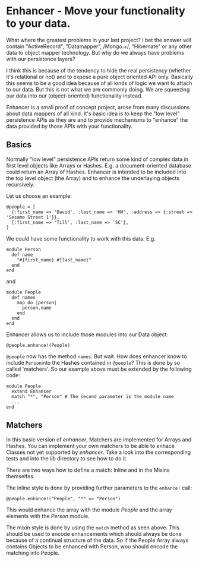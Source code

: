 # Enhancer - Move your functionality to your data.

What where the greatest problems in your last project? I bet the answer will
contain "ActiveRecord", "Datamapper", /Mongo.+/, "Hibernate" or any other
data to object mapper technology. But why do we always have problems
with our persistence layers?

I think this is because of the tendency to hide the real persistency (whether
it's relational or not) and to expose a pure object oriented API only. Basically
this seems to be a good idea because of all kinds of logic we want to attach to
our data. But this is not what we are commonly doing. We are squeezing our data
into our (object-oriented) functionality instead.

Enhancer is a small proof of concept project, arose from many discussions about
data mappers of all kind. It's basic idea is to keep the "low level" persistence
APIs as they are and to provide mechanisms to "enhance" the data provided by those
APIs with your functionality.

## Basics
Normally "low level" persistence APIs return some kind of complex data in first
level objects like Arrays or Hashes. E.g. a document-oriented database could
return an Array of Hashes. Enhancer is intended to be included into the top
level object (the Array) and to enhance the underlaying objects recursively.

Let us choose an example:

    @people = [
      {:first_name => 'David', :last_name => 'HH', :address => {:street => 'Sesame Street 1'}},
      {:first_name => 'Till', :last_name => 'SC'},
    ]

We could have some functionality to work with this data. E.g.

    module Person
      def name
        "#{first_name} #{last_name}"
      end
    end

and

    module People
      def names
        map do |person|
          person.name
        end
      end
    end

Enhancer allows us to include those modules into our Data object:

    @people.enhance!(People)

`@people` now has the method `names`. But wait. How does enhancer know to include
`Person`into the Hashes contained in `@people`? This is done by so called
'matchers'. So our example above must be extended by the following code:

    module People
      extend Enhancer
      match "*", "Person" # The second parameter is the module name
      ...
    end

## Matchers
In this basic version of _enhancer_, Matchers are implemented for Arrays and
Hashes. You can implement your own matchers to be able to enhace Classes not yet
supported by _enhancer_. Take a look into the corresponding tests and into the
_lib_ directory to see how to do it.

There are two ways how to define a match: Inline and in the Mixins themselfes.

The inline style is done by providing further parameters to the `enhance!` call:

    @people.enhance!("People", "*" => "Person")

This would enhance the array with the module _People_ and the array elements
with the _Person_ module.

The mixin style is done by using the `match` method as seen above. This should
be used to encode enhancements which should always be done because of a
continual structure of the data. So if the People Array always contains Objects
to be enhanced with Person, wou should encode the matching into People.

